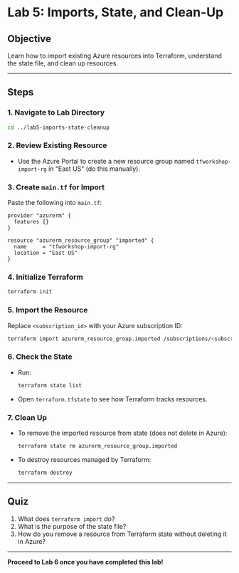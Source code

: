 # Lab 5: Imports, State, and Clean-Up

## Objective
Learn how to import existing Azure resources into Terraform, understand the state file, and clean up resources.

---

## Steps

### 1. Navigate to Lab Directory
```sh
cd ../lab5-imports-state-cleanup
```

### 2. Review Existing Resource
- Use the Azure Portal to create a new resource group named `tfworkshop-import-rg` in "East US" (do this manually).

### 3. Create `main.tf` for Import
Paste the following into `main.tf`:
```hcl
provider "azurerm" {
  features {}
}

resource "azurerm_resource_group" "imported" {
  name     = "tfworkshop-import-rg"
  location = "East US"
}
```

### 4. Initialize Terraform
```sh
terraform init
```

### 5. Import the Resource
Replace `<subscription_id>` with your Azure subscription ID:
```sh
terraform import azurerm_resource_group.imported /subscriptions/<subscription_id>/resourceGroups/tfworkshop-import-rg
```

### 6. Check the State
- Run:
  ```sh
  terraform state list
  ```
- Open `terraform.tfstate` to see how Terraform tracks resources.

### 7. Clean Up
- To remove the imported resource from state (does not delete in Azure):
  ```sh
  terraform state rm azurerm_resource_group.imported
  ```
- To destroy resources managed by Terraform:
  ```sh
  terraform destroy
  ```

---

## Quiz
1. What does `terraform import` do?
2. What is the purpose of the state file?
3. How do you remove a resource from Terraform state without deleting it in Azure?

---

**Proceed to Lab 6 once you have completed this lab!**

